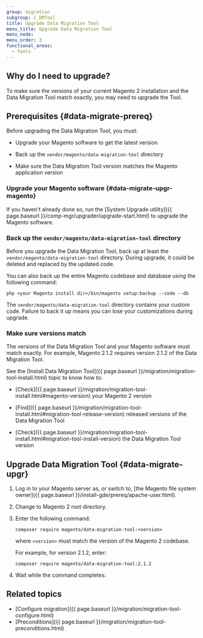 ```yaml
---
group: migration
subgroup: C_DMTool
title: Upgrade Data Migration Tool
menu_title: Upgrade Data Migration Tool
menu_node:
menu_order: 3
functional_areas:
  - Tools
---
```


## Why do I need to upgrade?

To make sure the versions of your current Magento 2 installation and the Data Migration Tool match exactly, you may need to upgrade the Tool.

## Prerequisites {#data-migrate-prereq}

Before upgrading the Data Migration Tool, you must:

*	Upgrade your Magento software to get the latest version

*	Back up the `vendor/magento/data-migration-tool` directory

* Make sure the Data Migration Tool version matches the Magento application version

### Upgrade your Magento software {#data-migrate-upgr-magento}

If you haven't already done so, run the [System Upgrade utility]({{ page.baseurl }}/comp-mgr/upgrader/upgrade-start.html) to upgrade the Magento software.

### Back up the `vendor/magento/data-migration-tool` directory

Before you upgrade the Data Migration Tool, back up at least the `vendor/magento/data-migration-tool` directory. During upgrade, it could be deleted and replaced by the updated code.

You can also back up the entire Magento codebase and database using the following command:

	php <your Magento install dir>/bin/magento setup:backup --code --db

<div class="bs-callout bs-callout-warning">
    <p>The <code>vendor/magento/data-migration-tool</code> directory contains your custom code. Failure to back it up means you can lose your customizations during upgrade.</p>
</div>

### Make sure versions match

The versions of the Data Migration Tool and your Magento software must match exactly. For example, Magento 2.1.2 requires version 2.1.2 of the Data Migration Tool.

See the [Install Data Migration Tool]({{ page.baseurl }}/migration/migration-tool-install.html) topic to know how to:

* [Check]({{ page.baseurl }}/migration/migration-tool-install.html#magento-version) your Magento 2 version

* [Find]({{ page.baseurl }}/migration/migration-tool-install.html#migration-tool-release-version) released versions of the Data Migration Tool

* [Check]({{ page.baseurl }}/migration/migration-tool-install.html#migration-tool-install-version) the Data Migration Tool version

## Upgrade Data Migration Tool {#data-migrate-upgr}

1.	Log in to your Magento server as, or switch to, [the Magento file system owner]({{ page.baseurl }}/install-gde/prereq/apache-user.html).
2.	Change to Magento 2 root directory.
3. 	Enter the following command:

	`composer require magento/data-migration-tool:<version>`

	where `<version>` must match the version of the Magento 2 codebase.

	For example, for version 2.1.2, enter:

	`composer require magento/data-migration-tool:2.1.2`
4.	Wait while the command completes.

## Related topics

* [Configure migration]({{ page.baseurl }}/migration/migration-tool-configure.html)
* [Preconditions]({{ page.baseurl }}/migration/migration-tool-preconditions.html)
